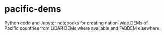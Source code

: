 # pacific-dems
Python code and Jupyter notebooks for creating nation-wide DEMs of Pacific countries from LiDAR DEMs where available and FABDEM elsewhere
